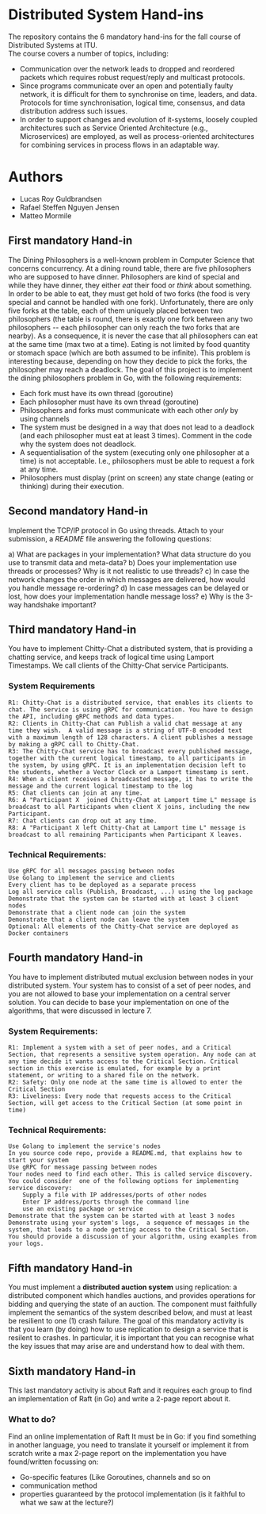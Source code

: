 # Distributed System Hand-ins
The repository contains the 6 mandatory hand-ins for the fall course of Distributed Systems at ITU. \
The course covers a number of topics, including: 
  - Communication over the network leads to dropped and reordered packets which requires robust request/reply and multicast protocols. 
  - Since programs communicate over an open and potentially faulty network, it is difficult for them to synchronise on time, leaders, and data. Protocols for time synchronisation, logical time, consensus, and data distribution address such issues. 
  - In order to support changes and evolution of it-systems, loosely coupled architectures such as Service Oriented Architecture (e.g., Microservices) are employed, as well as process-oriented architectures for combining services in process flows in an adaptable way. 


# Authors
- Lucas Roy Guldbrandsen
- Rafael Steffen Nguyen Jensen
- Matteo Mormile

## First mandatory Hand-in
The Dining Philosophers is a well-known problem in Computer Science that concerns concurrency. At a dining round table, there are five philosophers who are supposed to have dinner. Philosophers are kind of special and while they have dinner, they either *eat* their food or *think* about something. In order to be able to eat, they must get hold of two forks (the food is very special and cannot be handled with one fork). Unfortunately, there are only five forks at the table, each of them uniquely placed between two philosophers (the table is round, there is exactly one fork between any two philosophers -- each philosopher can only reach the two forks that are nearby). As a consequence, it is never the case that all philosophers can eat at the same time (max two at a time).  Eating is not limited by food quantity or stomach space (which are both assumed to be infinite). This problem is interesting because, depending on how they decide to pick the forks, the philosopher may reach a deadlock.
The goal of this project is to implement the dining philosophers problem in Go, with the following requirements:

- Each fork must have its own thread (goroutine) 
- Each philosopher must have its own thread (goroutine) 
- Philosophers and forks must communicate with each other *only* by  using channels 
- The system must be designed in a way that does not lead to a deadlock  (and each philosopher must eat at least 3 times).  Comment in the code why the system does not deadlock. 
- A sequentialisation of the system (executing only one philosopher at a time) is not acceptable. I.e., philosophers must be able to request a fork at any time. 
- Philosophers must display (print on screen) any state change (eating or thinking) during their execution.

## Second mandatory Hand-in
Implement the TCP/IP protocol in Go using threads. 
Attach to your submission, a *README* file answering the following questions:

a) What are packages in your implementation? What data structure do you use to transmit data and meta-data?
b) Does your implementation use threads or processes? Why is it not realistic to use threads?
c) In case the network changes the order in which messages are delivered, how would you handle message re-ordering?
d) In case messages can be delayed or lost, how does your implementation handle message loss?
e) Why is the 3-way handshake important?

## Third mandatory Hand-in
You have to implement Chitty-Chat a distributed system, that is providing a chatting service, and keeps track of logical time using Lamport Timestamps.
We call clients of the Chitty-Chat service Participants. 

### System Requirements
    R1: Chitty-Chat is a distributed service, that enables its clients to chat. The service is using gRPC for communication. You have to design the API, including gRPC methods and data types. 
    R2: Clients in Chitty-Chat can Publish a valid chat message at any time they wish.  A valid message is a string of UTF-8 encoded text with a maximum length of 128 characters. A client publishes a message by making a gRPC call to Chitty-Chat.
    R3: The Chitty-Chat service has to broadcast every published message, together with the current logical timestamp, to all participants in the system, by using gRPC. It is an implementation decision left to the students, whether a Vector Clock or a Lamport timestamp is sent.
    R4: When a client receives a broadcasted message, it has to write the message and the current logical timestamp to the log
    R5: Chat clients can join at any time. 
    R6: A "Participant X  joined Chitty-Chat at Lamport time L" message is broadcast to all Participants when client X joins, including the new Participant.
    R7: Chat clients can drop out at any time. 
    R8: A "Participant X left Chitty-Chat at Lamport time L" message is broadcast to all remaining Participants when Participant X leaves.

 ### Technical Requirements:
    Use gRPC for all messages passing between nodes
    Use Golang to implement the service and clients
    Every client has to be deployed as a separate process
    Log all service calls (Publish, Broadcast, ...) using the log package
    Demonstrate that the system can be started with at least 3 client nodes 
    Demonstrate that a client node can join the system
    Demonstrate that a client node can leave the system
    Optional: All elements of the Chitty-Chat service are deployed as Docker containers

## Fourth mandatory Hand-in
You have to implement distributed mutual exclusion between nodes in your distributed system. 
Your system has to consist of a set of peer nodes, and you are not allowed to base your implementation on a central server solution.
You can decide to base your implementation on one of the algorithms, that were discussed in lecture 7.

### System Requirements:
```
R1: Implement a system with a set of peer nodes, and a Critical Section, that represents a sensitive system operation. Any node can at any time decide it wants access to the Critical Section. Critical section in this exercise is emulated, for example by a print statement, or writing to a shared file on the network.
R2: Safety: Only one node at the same time is allowed to enter the Critical Section 
R3: Liveliness: Every node that requests access to the Critical Section, will get access to the Critical Section (at some point in time)
```

### Technical Requirements:
    Use Golang to implement the service's nodes
    In you source code repo, provide a README.md, that explains how to start your system
    Use gRPC for message passing between nodes
    Your nodes need to find each other. This is called service discovery. You could consider  one of the following options for implementing service discovery:
        Supply a file with IP addresses/ports of other nodes
        Enter IP address/ports through the command line
        use an existing package or service
    Demonstrate that the system can be started with at least 3 nodes
    Demonstrate using your system's logs,  a sequence of messages in the system, that leads to a node getting access to the Critical Section. You should provide a discussion of your algorithm, using examples from your logs.

## Fifth mandatory Hand-in
You must implement a **distributed auction system** using replication: a distributed component which handles auctions, and provides operations for bidding and querying the state of an auction. The component must faithfully implement the semantics of the system described below, and must at least be resilient to one (1) crash failure.
The goal of this mandatory activity is that you learn (by doing) how to use replication to design a service that is resilent to crashes. In particular, it is important that you can recognise what the key issues that may arise are and understand how to deal with them.

## Sixth mandatory Hand-in
This last mandatory activity is about Raft and it requires each group to find an implementation of Raft (in Go) and write a 2-page report about it. 

### What to do? 
Find an online implementation of Raft
It must be in Go: if you find something in another language, you need to translate it yourself or implement it from scratch write a max 2-page report on the implementation you have found/written focussing on:
- Go-specific features (Like Goroutines, channels and so on
- communication method
- properties guaranteed by the protocol implementation (is it faithful to what we saw at the lecture?)

